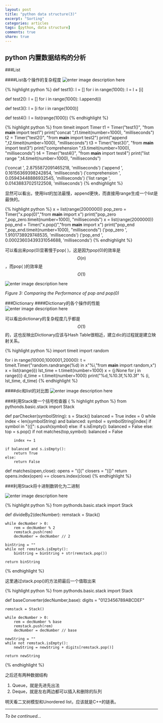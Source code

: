 ```yaml
---
layout: post
title: "python data structure(3)"
excerpt: "Sorting"
categories: articles
tags: [python, data structure]
comments: true
share: true
---
```

python 内置数据结构的分析
---

###List

####List各个操作的复杂程度
![enter image description here](http://hujiaweibujidao.github.io/images/listoptime.png)

{% highlight python %}
def test1():
    l = []
    for i in range(1000):
        l = l + [i]

def test2():
    l = []
    for i in range(1000):
        l.append(i)

def test3():
    l = [i for i in range(1000)]

def test4():
    l = list(range(1000))
{% endhighlight %}

{% highlight python %}
from timeit import Timer
t1 = Timer("test1()", "from __main__ import test1")
print("concat ",t1.timeit(number=1000), "milliseconds")
t2 = Timer("test2()", "from __main__ import test2")
print("append ",t2.timeit(number=1000), "milliseconds")
t3 = Timer("test3()", "from __main__ import test3")
print("comprehension ",t3.timeit(number=1000), "milliseconds")
t4 = Timer("test4()", "from __main__ import test4")
print("list range ",t4.timeit(number=1000), "milliseconds")

('concat ', 2.8755872091465218, 'milliseconds')
('append ', 0.16156369398242854, 'milliseconds')
('comprehension ', 0.05943448886932545, 'milliseconds')
('list range ', 0.01438837025122508, 'milliseconds')
{% endhighlight %}

显然可以看出，使用list的加法最慢，append更快，而直接用range生成一个list是最快的。

{% highlight python %}
x = list(range(2000000))
pop_zero = Timer("x.pop(0)","from __main__ import x")
print("pop_zero ",pop_zero.timeit(number=1000), "milliseconds")
x = list(range(2000000))
pop_end = Timer("x.pop()","from __main__ import x")
print("pop_end ",pop_end.timeit(number=1000), "milliseconds")
('pop_zero ', 1.9101738929748535, 'milliseconds')
('pop_end ', 0.00023603439331054688, 'milliseconds')
{% endhighlight %}

可以看出来pop(0)显著慢于pop( )，这是因为pop(0)的效率是$$O(n)$$，而pop( )的效率是$$O(1)$$

![enter image description here](http://interactivepython.org/courselib/static/pythonds/_images/poptime.png)

*Figure 3: Comparing the Performance of pop and pop(0)*

###Dictionary
####Dictionary的各个操作的性能
![enter image description here](http://hujiaweibujidao.github.io/images/dictionary.png)

可以看出dictionary的复杂程度几乎都是$$O(1)$$的，这也反映出Dictionary应该与Hash Table很相近，建立dic的过程就是建立映射关系。

{% highlight python %}
import timeit
import random

for i in range(10000,1000001,20000):
    t = timeit.Timer("random.randrange(%d) in x"%i,"from __main__ import random,x")
    x = list(range(i))
    lst_time = t.timeit(number=1000)
    x = {j:None for j in range(i)}
    d_time = t.timeit(number=1000)
    print("%d,%10.3f,%10.3f" % (i, lst_time, d_time)
{% endhighlight %}

####dic和list的对比图
![enter image description here](http://hujiaweibujidao.github.io/images/compare.png)


###利用Stack做一个括号检查器
{ % highlight python %}
from pythonds.basic.stack import Stack

def parChecker(symbolString):
	s = Stack()
	balanced = True
	index = 0
	while index < len(symbolString) and balanced:
		symbol = symbolString[index]
		if symbol in "({[":
			s.push(symbol)
		else:
			if s.isEmpty():
				balanced = False
			else:
				top = s.pop()
				if not matches(top,symbol):
					balanced = False

		index += 1

	if balanced and s.isEmpty():
		return True
	else:
		return False
def matches(open,close):
    opens = "([{"
    closers = ")]}"
    return opens.index(open) == closers.index(close)
{% endhighlight %}

###利用Stack将十进制数转化为二进制

![enter image description here](http://interactivepython.org/courselib/static/pythonds/_images/dectobin.png)


{% highlight python %}
from pythonds.basic.stack import Stack

def divideBy2(decNumber):
    remstack = Stack()

    while decNumber > 0:
        rem = decNumber % 2
        remstack.push(rem)
        decNumber = decNumber // 2

    binString = ""
    while not remstack.isEmpty():
        binString = binString + str(remstack.pop())

    return binString
{% endhighlight %}

这里通过stack.pop()的方法把最后一个值取出来

{% highlight python %}
from pythonds.basic.stack import Stack

def baseConverter(decNumber,base):
    digits = "0123456789ABCDEF"

    remstack = Stack()

    while decNumber > 0:
        rem = decNumber % base
        remstack.push(rem)
        decNumber = decNumber // base

    newString = ""
    while not remstack.isEmpty():
        newString = newString + digits[remstack.pop()]

    return newString
{% endhighlight %}

之后还有两种数据结构

 1. Queue，就是先进先出法
 2. Deque，就是左右两边都可以插入和删除的队列
 

明天看二叉树模型和Unordered list，应该就是C++的链表。


----------
*To be continued...*
